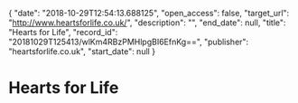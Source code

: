 {
  "date": "2018-10-29T12:54:13.688125", 
  "open_access": false, 
  "target_url": "http://www.heartsforlife.co.uk/", 
  "description": "", 
  "end_date": null, 
  "title": "Hearts for Life", 
  "record_id": "20181029T125413/wlKm4RBzPMHlpgBI6EfnKg==", 
  "publisher": "heartsforlife.co.uk", 
  "start_date": null
}

# Hearts for Life

